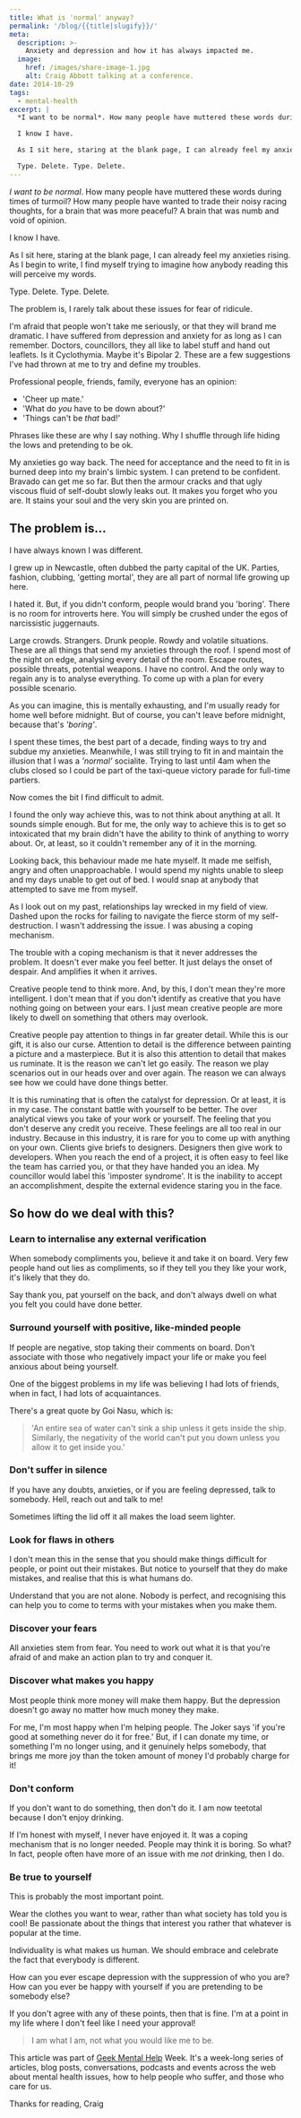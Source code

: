 ```yaml
---
title: What is 'normal' anyway?
permalink: '/blog/{{title|slugify}}/'
meta:
  description: >-
    Anxiety and depression and how it has always impacted me.
  image:
    href: /images/share-image-1.jpg
    alt: Craig Abbott talking at a conference.
date: 2014-10-29
tags:
  - mental-health
excerpt: |
  *I want to be normal*. How many people have muttered these words during times of turmoil? How many people have wanted to trade their noisy racing thoughts, for a brain that was more peaceful? A brain that was numb and void of opinion.

  I know I have.

  As I sit here, staring at the blank page, I can already feel my anxieties rising. As I begin to write, I find myself trying to imagine how anybody reading this will perceive my words.

  Type. Delete. Type. Delete.
---
```


*I want to be normal*. How many people have muttered these words during times of turmoil? How many people have wanted to trade their noisy racing thoughts, for a brain that was more peaceful? A brain that was numb and void of opinion.

I know I have.

As I sit here, staring at the blank page, I can already feel my anxieties rising. As I begin to write, I find myself trying to imagine how anybody reading this will perceive my words.

Type. Delete. Type. Delete.

The problem is, I rarely talk about these issues for fear of ridicule.

I'm afraid that people won't take me seriously, or that they will brand me dramatic. I have suffered from depression and anxiety for as long as I can remember. Doctors, councillors, they all like to label stuff and hand out leaflets. Is it Cyclothymia. Maybe it's Bipolar 2. These are a few suggestions I've had thrown at me to try and define my troubles.

Professional people, friends, family, everyone has an opinion:
- 'Cheer up mate.'
- 'What do *you* have to be down about?'
- 'Things can't be *that* bad!'

Phrases like these are why I say nothing. Why I shuffle through life hiding the lows and pretending to be ok.

My anxieties go way back. The need for acceptance and the need to fit in is burned deep into my brain's limbic system. I can pretend to be confident. Bravado can get me so far. But then the armour cracks and that ugly viscous fluid of self-doubt slowly leaks out. It makes you forget who you are. It stains your soul and the very skin you are printed on.

## The problem is...

I have always known I was different.

I grew up in Newcastle, often dubbed the party capital of the UK. Parties, fashion, clubbing, 'getting mortal', they are all part of normal life growing up here.

I hated it. But, if you didn't conform, people would brand you 'boring'. There is no room for introverts here. You will simply be crushed under the egos of narcissistic juggernauts.

Large crowds. Strangers. Drunk people. Rowdy and volatile situations. These are all things that send my anxieties through the roof. I spend most of the night on edge, analysing every detail of the room. Escape routes, possible threats, potential weapons. I have no control. And the only way to regain any is to analyse everything. To come up with a plan for every possible scenario.

As you can imagine, this is mentally exhausting, and I'm usually ready for home well before midnight. But of course, you can't leave before midnight, because that's *'boring'*.

I spent these times, the best part of a decade, finding ways to try and subdue my anxieties. Meanwhile, I was still trying to fit in and maintain the illusion that I was a *'normal'* socialite. Trying to last until 4am when the clubs closed so I could be part of the taxi-queue victory parade for full-time partiers.

Now comes the bit I find difficult to admit.

I found the only way achieve this, was to not think about anything at all. It sounds simple enough. But for me, the only way to achieve this is to get so intoxicated that my brain didn't have the ability to think of anything to worry about. Or, at least, so it couldn't remember any of it in the morning.

Looking back, this behaviour made me hate myself. It made me selfish, angry and often unapproachable. I would spend my nights unable to sleep and my days unable to get out of bed. I would snap at anybody that attempted to save me from myself.

As I look out on my past, relationships lay wrecked in my field of view. Dashed upon the rocks for failing to navigate the fierce storm of my self-destruction. I wasn't addressing the issue. I was abusing a coping mechanism.

The trouble with a coping mechanism is that it never addresses the problem. It doesn't ever make you feel better. It just delays the onset of despair. And amplifies it when it arrives.

Creative people tend to think more. And, by this, I don't mean they're more intelligent. I don't mean that if you don't identify as creative that you have nothing going on between your ears. I just mean creative people are more likely to dwell on something that others may overlook. 

Creative people pay attention to things in far greater detail. While this is our gift, it is also our curse. Attention to detail is the difference between painting a picture and a masterpiece. But it is also this attention to detail that makes us ruminate. It is the reason we can't let go easily. The reason we play scenarios out in our heads over and over again. The reason we can always see how we could have done things better.

It is this ruminating that is often the catalyst for depression. Or at least, it is in my case. The constant battle with yourself to be better. The over analytical views you take of your work or yourself. The feeling that you don't deserve any credit you receive. These feelings are all too real in our industry. Because in this industry, it is rare for you to come up with anything on your own. Clients give briefs to designers. Designers then give work to developers. When you reach the end of a project, it is often easy to feel like the team has carried you, or that they have handed you an idea. My councillor would label this 'imposter syndrome'. It is the inability to accept an accomplishment, despite the external evidence staring you in the face.

## So how do we deal with this?

### Learn to internalise any external verification
When somebody compliments you, believe it and take it on board. Very few people hand out lies as compliments, so if they tell you they like your work, it's likely that they do.

Say thank you, pat yourself on the back, and don't always dwell on what you felt you could have done better.

### Surround yourself with positive, like-minded people
If people are negative, stop taking their comments on board. Don't associate with those who negatively impact your life or make you feel anxious about being yourself.

One of the biggest problems in my life was believing I had lots of friends, when in fact, I had lots of acquaintances. 

There's a great quote by Goi Nasu, which is:

> 'An entire sea of water can't sink a ship unless it gets inside the ship. Similarly, the negativity of the world can't put you down unless you allow it to get inside you.'

### Don't suffer in silence
If you have any doubts, anxieties, or if you are feeling depressed, talk to somebody. Hell, reach out and talk to me!

Sometimes lifting the lid off it all makes the load seem lighter.

### Look for flaws in others
I don't mean this in the sense that you should make things difficult for people, or point out their mistakes. But notice to yourself that they do make mistakes, and realise that this is what humans do. 

Understand that you are not alone. Nobody is perfect, and recognising this can help you to come to terms with your mistakes when you make them.

### Discover your fears
All anxieties stem from fear. You need to work out what it is that you're afraid of and make an action plan to try and conquer it.

### Discover what makes you happy
Most people think more money will make them happy. But the depression doesn't go away no matter how much money they make.

For me, I'm most happy when I'm helping people. The Joker says 'if you're good at something never do it for free.' But, if I can donate my time, or something I'm no longer using, and it genuinely helps somebody, that brings me more joy than the token amount of money I'd probably charge for it!

### Don't conform
If you don't want to do something, then don't do it. I am now teetotal because I don't enjoy drinking.

If I'm honest with myself, I never have enjoyed it. It was a coping mechanism that is no longer needed. People may think it is boring. So what? In fact, people often have more of an issue with me *not* drinking, then I do.

### Be true to yourself
This is probably the most important point. 

Wear the clothes you want to wear, rather than what society has told you is cool! Be passionate about the things that interest you rather that whatever is popular at the time.

Individuality is what makes us human. We should embrace and celebrate the fact that everybody is different.

How can you ever escape depression with the suppression of who you are? How can you ever be happy with yourself if you are pretending to be somebody else?

If you don't agree with any of these points, then that is fine. I'm at a point in my life where I don't feel like I need your approval!

> I am what I am, not what you would like me to be.

This article was part of [Geek Mental Help](http://geekmentalhelp.com/) Week. It's a week-long series of articles, blog posts, conversations, podcasts and events across the web about mental health issues, how to help people who suffer, and those who care for us.

Thanks for reading,
Craig
